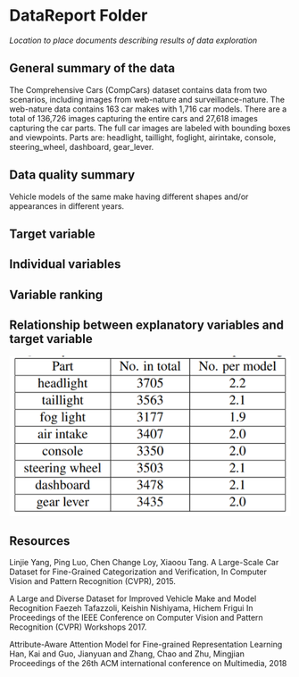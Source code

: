 # DataReport Folder
_Location to place documents describing results of data exploration_

## General summary of the data  
The Comprehensive Cars (CompCars) dataset contains data from two scenarios, including images from web-nature and surveillance-nature. The web-nature data contains 163 car makes with 1,716 car models. There are a total of 136,726 images capturing the entire cars and 27,618 images capturing the car parts. The full car images are labeled with bounding boxes and viewpoints.  Parts are: headlight, taillight, foglight, airintake, console, steering_wheel, dashboard, gear_lever.

## Data quality summary  
Vehicle models of the same make having different shapes and/or appearances in different years.
## Target variable
## Individual variables
## Variable ranking  

## Relationship between explanatory variables and target variable
![Interior Parts](https://github.com/StephanieRogers-ML/deep-learning_vehicle-dashboard/blob/master/Docs/Data_Dictionaries/parts.png)



## Resources

Linjie Yang, Ping Luo, Chen Change Loy, Xiaoou Tang. A Large-Scale Car Dataset for Fine-Grained 
Categorization and Verification, In Computer Vision and Pattern Recognition (CVPR), 2015.

A Large and Diverse Dataset for Improved Vehicle Make and Model Recognition
Faezeh Tafazzoli, Keishin Nishiyama, Hichem Frigui
In Proceedings of the IEEE Conference on Computer Vision and Pattern Recognition (CVPR) Workshops 2017. 

Attribute-Aware Attention Model for Fine-grained Representation Learning
Han, Kai and Guo, Jianyuan and Zhang, Chao and Zhu, Mingjian
Proceedings of the 26th ACM international conference on Multimedia, 2018

